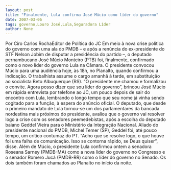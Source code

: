```yaml
---
layout: post
title: "Finalmente, Lula confirma José Múcio como líder do governo"
date: 2007-03-06
tags: governo,Louro José,Lula,Seguradora Líder
author: None
---
```

Por Ciro Carlos RochaEditor de Política do JC
Em meio à nova crise política do governo com uma ala do PMDB – e após a renúncia do ex-presidente do STF Nelson Jobim de disputar a presidência do partido –, o deputado pernambucano José Múcio Monteiro (PTB) foi, finalmente, confirmado como o novo líder do governo Lula na Câmara. 
O presidente convocou Múcio para uma audiência hoje, às 18h, no Planalto, quando confirmou a indicação. 
O trabalhista assume o cargo amanhã à tarde, em substituição ao socialista Beto Albuquerque (RS).
“O presidente me chamou e formalizou o convite. Agora posso dizer que sou líder do governo”, brincou José Múcio em rápida entrevista por telefone ao JC, um pouco depois de sair do encontro com Lula, lembrando o longo tempo que seu nome já vinha sendo cogitado para a função, à espera do anúncio oficial.
O deputado, que desde o primeiro mandato de Lula tornou-se um dos parlamentares da bancada nordestina mais próximos do presidente, avaliou que o governo vai resolver logo a crise com os senadores peemedebistas, após a escolha do deputado baiano Geddel Vieira para o Ministério da Integração Nacional. 
Aliado do presidente nacional do PMDB, Michel Temer (SP), Geddel foi, até pouco tempo, um crítico contumaz do PT.
“Acho que se resolve logo, o que houve foi uma falha de comunicação. Isso se contorna rápido, se Deus quiser”, disse.
Além de Múcio, o presidente Lula confirmou ontem a senadora Roseana Sarney (PMDB-MA) como a nova líder do governo no Congresso e o senador Romero Jucá (PMDB-RR) como o líder do governo no Senado. Os dois também foram chamados ao Planalto no início da noite. 